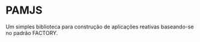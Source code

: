 # PAMJS

Um simples biblioteca para construção de aplicações reativas baseando-se no padrão FACTORY.